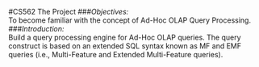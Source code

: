 #CS562 The Project
###*Objectives:*	
To become familiar with the concept of Ad-Hoc OLAP Query Processing.
###*Introduction:*	
Build a query processing engine for Ad-Hoc OLAP queries. The query construct is based on an extended SQL syntax known as MF and EMF queries (i.e., Multi-Feature and Extended Multi-Feature queries).
